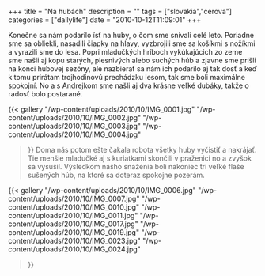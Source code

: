 +++
title = "Na hubách"
description = ""
tags = ["slovakia","cerova"]
categories = ["dailylife"]
date = "2010-10-12T11:09:01"
+++

Konečne sa nám podarilo ísť na huby, o čom sme snívali celé leto. Poriadne sme sa obliekli, nasadili
čiapky na hlavy, vyzbrojili sme sa košíkmi s nožíkmi a vyrazili sme do lesa. Popri mladučkých hríboch vykúkajúcich zo zeme sme našli aj kopu starých, plesnivých alebo suchých
húb a zjavne sme prišli na konci hubovej sezóny, ale nazbierať sa nám ich podarilo aj tak dosť a
keď k tomu prirátam trojhodinovú prechádzku lesom, tak sme boli maximálne spokojní. No a s
Andrejkom sme našli aj dva krásne veľké dubáky, takže o radosť bolo postarané.

{{< gallery
    "/wp-content/uploads/2010/10/IMG_0001.jpg"
    "/wp-content/uploads/2010/10/IMG_0002.jpg"
    "/wp-content/uploads/2010/10/IMG_0003.jpg"
    "/wp-content/uploads/2010/10/IMG_0004.jpg"
>}}
Doma nás potom ešte čakala robota všetky huby vyčistiť a nakrájať. Tie menšie mladučké aj s
kuriatkami skončili v praženici no a zvyšok sa vysušil. Výsledkom nášho snaženia boli nakoniec tri
veľké flaše sušených húb, na ktoré sa doteraz spokojne pozerám.

{{< gallery
    "/wp-content/uploads/2010/10/IMG_0006.jpg"
    "/wp-content/uploads/2010/10/IMG_0007.jpg"
    "/wp-content/uploads/2010/10/IMG_0010.jpg"
    "/wp-content/uploads/2010/10/IMG_0011.jpg"
    "/wp-content/uploads/2010/10/IMG_0017.jpg"
    "/wp-content/uploads/2010/10/IMG_0019.jpg"
    "/wp-content/uploads/2010/10/IMG_0023.jpg"
    "/wp-content/uploads/2010/10/IMG_0024.jpg"
>}}
